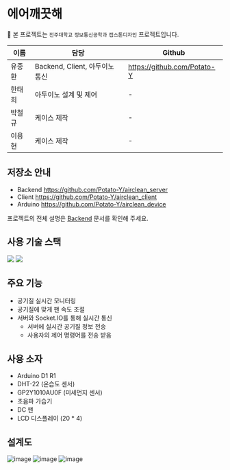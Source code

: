 # 에어깨끗해
🏫 본 프로젝트는 `전주대학교` `정보통신공학과` `캡스톤디자인` 프로젝트입니다.

|이름|담당|Github|
|---|---|---|
|유종환|Backend, Client, 아두이노 통신|https://github.com/Potato-Y|
|한태희|아두이노 설계 및 제어|-|
|박철규|케이스 제작|-|
|이용현|케이스 제작|-|

## 저장소 안내
- Backend https://github.com/Potato-Y/airclean_server
- Client https://github.com/Potato-Y/airclean_client
- Arduino https://github.com/Potato-Y/airclean_device

프로젝트의 전체 설명은 [Backend](https://github.com/Potato-Y/airclean_server) 문서를 확인해 주세요.

## 사용 기술 스택
<img src="https://img.shields.io/badge/arduino-00878F?style=for-the-badge&logo=arduino&logoColor=white">
<img src="https://img.shields.io/badge/socket.io-010101?style=for-the-badge&logo=socketdotio&logoColor=white">

## 주요 기능
- 공기질 실시간 모니터링
- 공기질에 맞게 팬 속도 조절
- 서버와 Socket.IO를 통해 실시간 통신
  - 서버에 실시간 공기질 정보 전송
  - 사용자의 제어 명령어를 전송 받음

## 사용 소자
- Arduino D1 R1
- DHT-22 (온습도 센서)
- GP2Y1010AU0F (미세먼지 센서)
- 초음파 가습기
- DC 팬
- LCD 디스플레이 (20 * 4)

## 설계도
![image](https://github.com/Potato-Y/airclean_device/assets/68105481/68d62c03-9e72-41f5-959d-52b64f995c0c)
![image](https://github.com/Potato-Y/airclean_device/assets/68105481/88acaeb0-4611-4ac1-a46f-4908abbd1601)
![image](https://github.com/Potato-Y/airclean_device/assets/68105481/d9ee5525-f59b-4df2-86b0-fbfd2ae2bff2)
